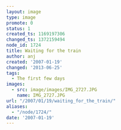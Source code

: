 ```yaml
---
layout: image
type: image
promote: 0
status: 1
created_ts: 1169197306
changed_ts: 1372159494
node_id: 1724
title: Waiting for the train
author: anj
created: '2007-01-19'
changed: '2013-06-25'
tags:
  - The first few days
images:
  - src: image/images/IMG_2727.JPG
    name: IMG_2727.JPG
url: "/2007/01/19/waiting_for_the_train/"
aliases:
  - "/node/1724/"
date: '2007-01-19'
---
```


